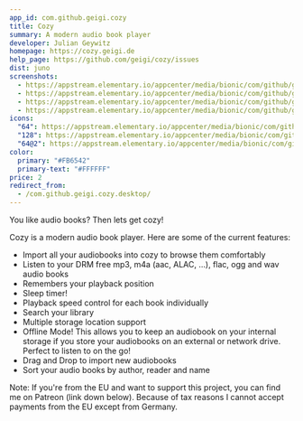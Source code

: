```yaml
---
app_id: com.github.geigi.cozy
title: Cozy
summary: A modern audio book player
developer: Julian Geywitz
homepage: https://cozy.geigi.de
help_page: https://github.com/geigi/cozy/issues
dist: juno
screenshots:
  - https://appstream.elementary.io/appcenter/media/bionic/com/github/geigi.cozy/73EFD63359D7EE46BC08E7BFE50F51AA/screenshots/image-1_orig.png
  - https://appstream.elementary.io/appcenter/media/bionic/com/github/geigi.cozy/73EFD63359D7EE46BC08E7BFE50F51AA/screenshots/image-2_orig.png
  - https://appstream.elementary.io/appcenter/media/bionic/com/github/geigi.cozy/73EFD63359D7EE46BC08E7BFE50F51AA/screenshots/image-3_orig.png
  - https://appstream.elementary.io/appcenter/media/bionic/com/github/geigi.cozy/73EFD63359D7EE46BC08E7BFE50F51AA/screenshots/image-4_orig.png
icons:
  "64": https://appstream.elementary.io/appcenter/media/bionic/com/github/geigi.cozy/73EFD63359D7EE46BC08E7BFE50F51AA/icons/64x64/com.github.geigi.cozy_com.github.geigi.cozy.png
  "128": https://appstream.elementary.io/appcenter/media/bionic/com/github/geigi.cozy/73EFD63359D7EE46BC08E7BFE50F51AA/icons/128x128/com.github.geigi.cozy_com.github.geigi.cozy.png
  "64@2": https://appstream.elementary.io/appcenter/media/bionic/com/github/geigi.cozy/73EFD63359D7EE46BC08E7BFE50F51AA/icons/64x64@2/com.github.geigi.cozy_com.github.geigi.cozy.png
color:
  primary: "#FB6542"
  primary-text: "#FFFFFF"
price: 2
redirect_from:
  - /com.github.geigi.cozy.desktop/
---
```


<p>You like audio books? Then lets get cozy!</p>
<p>Cozy is a modern audio book player. Here are some of the current features:</p>
<ul>
  <li>Import all your audiobooks into cozy to browse them comfortably</li>
  <li>Listen to your DRM free mp3, m4a (aac, ALAC, ...), flac, ogg and wav audio books</li>
  <li>Remembers your playback position</li>
  <li>Sleep timer!</li>
  <li>Playback speed control for each book individually</li>
  <li>Search your library</li>
  <li>Multiple storage location support</li>
  <li>Offline Mode! This allows you to keep an audiobook on your internal storage if you store your audiobooks on an external
or network drive. Perfect to listen to on the go!</li>
  <li>Drag and Drop to import new audiobooks</li>
  <li>Sort your audio books by author, reader and name</li>
</ul>
<p>Note: If you&apos;re from the EU and want to support this project, you can find me on Patreon (link down below).
      Because of tax reasons I cannot accept payments from the EU except from Germany.</p>